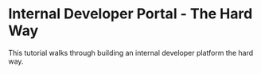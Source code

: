 # Internal Developer Portal - The Hard Way

This tutorial walks through building an internal developer platform the hard way. 
